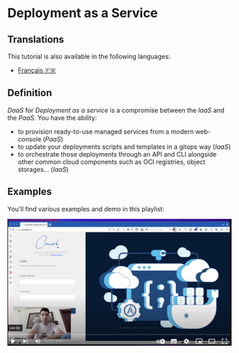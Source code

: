 # Deployment as a Service

## Translations

This tutorial is also available in the following languages:
* [Français 🇫🇷](./translations/fr/daas.md)

## Definition

_DaaS_ for _Deployment as a service_ is a compromise between the _IaaS_ and the _PaaS_. You have the ability:
* to provision ready-to-use managed services from a modern web-console (_PaaS_)
* to update your deployments scripts and templates in a gitops way (_IaaS_)
* to orchestrate those deployments through an API and CLI alongside other common cloud components such as OCI registries, object storages... (_IaaS_)

[^1]: _Infrastructure as a service_
[^2]: _Platform as a service_

## Examples

You'll find various examples and demo in this playlist:

[![demo_playlist](../img/demo_1.png)](https://youtube.com/playlist?list=PLVa_2sL_l0msxUnmaSpLAGlwOxizXWjht)
